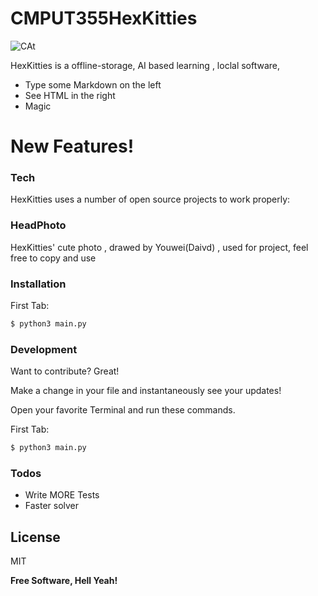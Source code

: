 # CMPUT355HexKitties


![CAt](https://user-images.githubusercontent.com/45375571/100148606-34a38c80-2e5a-11eb-9a43-e095d77f1dd6.png)


HexKitties is a offline-storage, AI based learning , loclal  software, 

  - Type some Markdown on the left
  - See HTML in the right
  - Magic

# New Features!

### Tech

HexKitties uses a number of open source projects to work properly:

### HeadPhoto
HexKitties' cute photo , drawed by Youwei(Daivd) , used for project, feel free to copy and use

### Installation

First Tab:
```sh
$ python3 main.py
```



### Development

Want to contribute? Great!


Make a change in your file and instantaneously see your updates!

Open your favorite Terminal and run these commands.

First Tab:
```sh
$ python3 main.py
```





### Todos

 - Write MORE Tests
 - Faster solver

License
----

MIT


**Free Software, Hell Yeah!**

[//]: # (These are reference links used in the body of this note and get stripped out when the markdown processor does its job. There is no need to format nicely because it shouldn't be seen. Thanks SO - http://stackoverflow.com/questions/4823468/store-comments-in-markdown-syntax)

	
  
   [dill]: <https://dillinger.io/>
   
